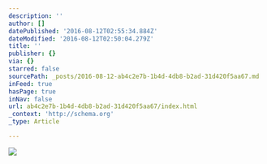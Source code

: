 ```yaml
---
description: ''
author: []
datePublished: '2016-08-12T02:55:34.884Z'
dateModified: '2016-08-12T02:50:04.279Z'
title: ''
publisher: {}
via: {}
starred: false
sourcePath: _posts/2016-08-12-ab4c2e7b-1b4d-4db8-b2ad-31d420f5aa67.md
inFeed: true
hasPage: true
inNav: false
url: ab4c2e7b-1b4d-4db8-b2ad-31d420f5aa67/index.html
_context: 'http://schema.org'
_type: Article

---
```

![](https://the-grid-user-content.s3-us-west-2.amazonaws.com/f7ffd3ea-2445-48ef-a7da-16eb84ec5eff.png)